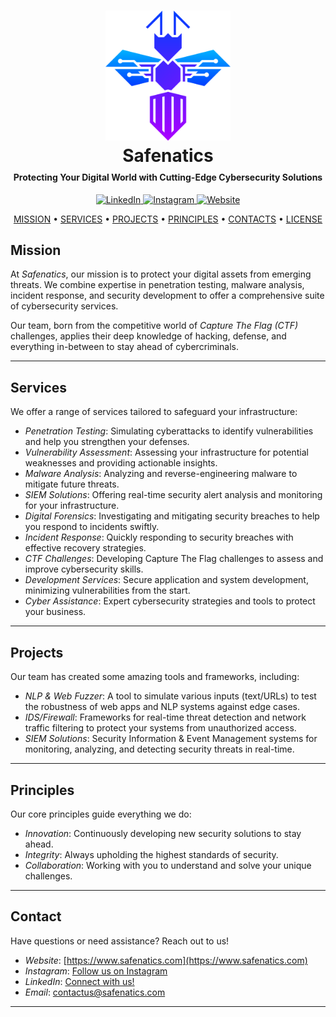 <h1 align="center">
  <a href="https://www.safenatics.com">
    <img src="logo.png" alt="Safenatics Logo" width="200">
  </a>
  <br>
  <strong>Safenatics</strong>
</h1>

<h4 align="center" style="margin-top: -10px;">
  Protecting Your Digital World with Cutting-Edge Cybersecurity Solutions
</h4>

<p align="center">
  <a href="https://www.linkedin.com/company/safenatics">
    <img src="https://img.shields.io/badge/LinkedIn-Connect-blue?style=flat&logo=linkedin&logoColor=white" alt="LinkedIn">
  </a>
  <a href="https://www.instagram.com/safenatics/">
    <img src="https://img.shields.io/badge/Instagram-Follow-E4405F?style=flat&logo=instagram&logoColor=white" alt="Instagram">
  </a>
  <a href="https://www.safenatics.com">
    <img src="https://img.shields.io/badge/Visit-Website-green?style=flat&logo=google-chrome&logoColor=white" alt="Website">
  </a>
</p>

<p align="center">
  <a href="#mission">MISSION</a> •
  <a href="#services">SERVICES</a> •
  <a href="#projects">PROJECTS</a> •
  <a href="#principles">PRINCIPLES</a> •
  <a href="#contact">CONTACTS</a> •
  <a href="#license">LICENSE</a>
</p>

## Mission

At *Safenatics*, our mission is to protect your digital assets from emerging threats. We combine expertise in penetration testing, malware analysis, incident response, and security development to offer a comprehensive suite of cybersecurity services.

Our team, born from the competitive world of *Capture The Flag (CTF)* challenges, applies their deep knowledge of hacking, defense, and everything in-between to stay ahead of cybercriminals.

---

## Services

We offer a range of services tailored to safeguard your infrastructure:

- *Penetration Testing*: Simulating cyberattacks to identify vulnerabilities and help you strengthen your defenses.
- *Vulnerability Assessment*: Assessing your infrastructure for potential weaknesses and providing actionable insights.
- *Malware Analysis*: Analyzing and reverse-engineering malware to mitigate future threats.
- *SIEM Solutions*: Offering real-time security alert analysis and monitoring for your infrastructure.
- *Digital Forensics*: Investigating and mitigating security breaches to help you respond to incidents swiftly.
- *Incident Response*: Quickly responding to security breaches with effective recovery strategies.
- *CTF Challenges*: Developing Capture The Flag challenges to assess and improve cybersecurity skills.
- *Development Services*: Secure application and system development, minimizing vulnerabilities from the start.
- *Cyber Assistance*: Expert cybersecurity strategies and tools to protect your business.

---

## Projects

Our team has created some amazing tools and frameworks, including:

- *NLP & Web Fuzzer*: A tool to simulate various inputs (text/URLs) to test the robustness of web apps and NLP systems against edge cases.
- *IDS/Firewall*: Frameworks for real-time threat detection and network traffic filtering to protect your systems from unauthorized access.
- *SIEM Solutions*: Security Information & Event Management systems for monitoring, analyzing, and detecting security threats in real-time.

---

## Principles

Our core principles guide everything we do:

- *Innovation*: Continuously developing new security solutions to stay ahead.
- *Integrity*: Always upholding the highest standards of security.
- *Collaboration*: Working with you to understand and solve your unique challenges.

---

## Contact

Have questions or need assistance? Reach out to us!

- *Website*: [https://www.safenatics.com](https://www.safenatics.com)
- *Instagram*: [Follow us on Instagram](https://www.instagram.com/safenatics/)
- *LinkedIn*: [Connect with us!](https://www.linkedin.com/company/safenatics)
- *Email*: [contactus@safenatics.com](mailto:contactus@safenatics.com)

---

